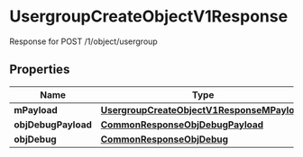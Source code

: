 

# UsergroupCreateObjectV1Response

Response for POST /1/object/usergroup

## Properties

| Name | Type | Description | Notes |
|------------ | ------------- | ------------- | -------------|
|**mPayload** | [**UsergroupCreateObjectV1ResponseMPayload**](UsergroupCreateObjectV1ResponseMPayload.md) |  |  |
|**objDebugPayload** | [**CommonResponseObjDebugPayload**](CommonResponseObjDebugPayload.md) |  |  [optional] |
|**objDebug** | [**CommonResponseObjDebug**](CommonResponseObjDebug.md) |  |  [optional] |




